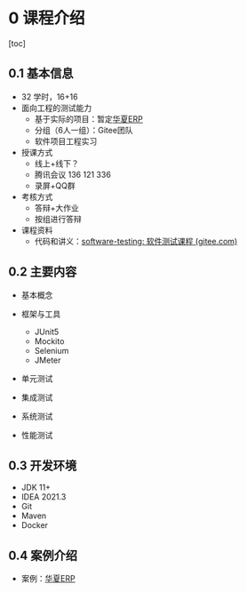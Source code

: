 # 0 课程介绍

[toc]

## 0.1 基本信息

* 32 学时，16+16
* 面向工程的测试能力
    * 基于实际的项目：暂定[华夏ERP](https://gitee.com/jishenghua/JSH_ERP)
    * 分组（6人一组）：Gitee团队
    * 软件项目工程实习
* 授课方式
    * 线上+线下？
    * 腾讯会议 136 121 336
    * 录屏+QQ群
* 考核方式
    * 答辩+大作业
    * 按组进行答辩
* 课程资料
    * 代码和讲义：[software-testing: 软件测试课程 (gitee.com)](https://gitee.com/tcu-se/software-testing)



## 0.2 主要内容

* 基本概念
* 框架与工具
    * JUnit5
    * Mockito
    * Selenium
    * JMeter

* 单元测试

* 集成测试
* 系统测试
* 性能测试

## 0.3 开发环境

* JDK 11+
* IDEA 2021.3
* Git
* Maven
* Docker

## 0.4 案例介绍

* 案例：[华夏ERP](https://gitee.com/tcu-se/JSH_ERP)